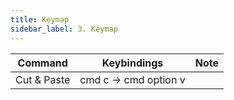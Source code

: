 ```yaml
---
title: Keymap
sidebar_label: 3. Keymap
---
```


| Command     |  Keybindings          |  Note |
| ----------- | --------------------- | ----- |
| Cut & Paste |  cmd c → cmd option v |       |
